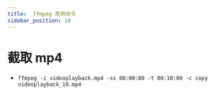 ```yaml
---
title:  ffmpeg 常用命令
sidebar_position: 10
---
```


# 截取 mp4

- `ffmpeg -i videoplayback.mp4 -ss 00:00:00 -t 00:10:00 -c copy videoplayback_10.mp4`


